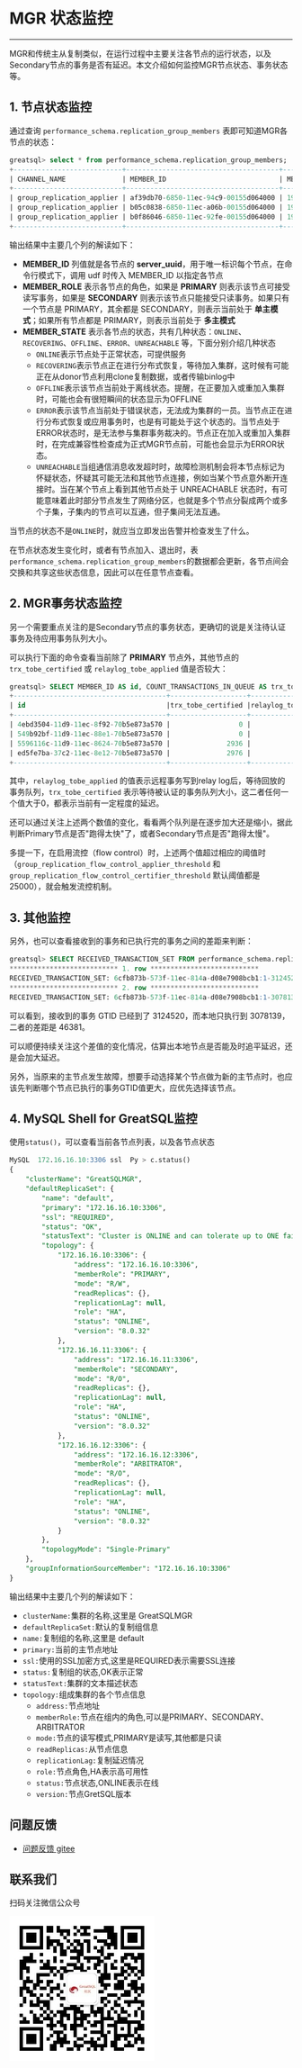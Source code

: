 # MGR 状态监控

---

MGR和传统主从复制类似，在运行过程中主要关注各节点的运行状态，以及Secondary节点的事务是否有延迟。本文介绍如何监控MGR节点状态、事务状态等。

## 1. 节点状态监控
通过查询 `performance_schema.replication_group_members` 表即可知道MGR各节点的状态：
```sql
greatsql> select * from performance_schema.replication_group_members;
+---------------------------+--------------------------------------+--------------+-------------+--------------+-------------+----------------+
| CHANNEL_NAME              | MEMBER_ID                            | MEMBER_HOST  | MEMBER_PORT | MEMBER_STATE | MEMBER_ROLE | MEMBER_VERSION |
+---------------------------+--------------------------------------+--------------+-------------+--------------+-------------+----------------+
| group_replication_applier | af39db70-6850-11ec-94c9-00155d064000 | 192.168.6.27 |        4306 | ONLINE       | PRIMARY     | 8.0.25         |
| group_replication_applier | b05c0838-6850-11ec-a06b-00155d064000 | 192.168.6.27 |        4307 | ONLINE       | SECONDARY   | 8.0.25         |
| group_replication_applier | b0f86046-6850-11ec-92fe-00155d064000 | 192.168.6.27 |        4308 | ONLINE       | SECONDARY   | 8.0.25         |
+---------------------------+--------------------------------------+--------------+-------------+--------------+-------------+----------------+
```
输出结果中主要几个列的解读如下：
- **MEMBER_ID** 列值就是各节点的 **server_uuid**，用于唯一标识每个节点，在命令行模式下，调用 udf 时传入 MEMBER_ID 以指定各节点
- **MEMBER_ROLE** 表示各节点的角色，如果是 **PRIMARY** 则表示该节点可接受读写事务，如果是 **SECONDARY** 则表示该节点只能接受只读事务。如果只有一个节点是 PRIMARY，其余都是 SECONDARY，则表示当前处于 **单主模式**；如果所有节点都是 PRIMARY，则表示当前处于 **多主模式**
- **MEMBER_STATE** 表示各节点的状态，共有几种状态：`ONLINE`、`RECOVERING`、`OFFLINE`、`ERROR`、`UNREACHABLE` 等，下面分别介绍几种状态
    - `ONLINE`表示节点处于正常状态，可提供服务
    - `RECOVERING`表示节点正在进行分布式恢复，等待加入集群，这时候有可能正在从donor节点利用clone复制数据，或者传输binlog中
    - `OFFLINE`表示该节点当前处于离线状态。提醒，在正要加入或重加入集群时，可能也会有很短瞬间的状态显示为OFFLINE
    - `ERROR`表示该节点当前处于错误状态，无法成为集群的一员。当节点正在进行分布式恢复或应用事务时，也是有可能处于这个状态的。当节点处于ERROR状态时，是无法参与集群事务裁决的。节点正在加入或重加入集群时，在完成兼容性检查成为正式MGR节点前，可能也会显示为ERROR状态。
    - `UNREACHABLE`当组通信消息收发超时时，故障检测机制会将本节点标记为怀疑状态，怀疑其可能无法和其他节点连接，例如当某个节点意外断开连接时。当在某个节点上看到其他节点处于 UNREACHABLE 状态时，有可能意味着此时部分节点发生了网络分区，也就是多个节点分裂成两个或多个子集，子集内的节点可以互通，但子集间无法互通。

当节点的状态不是`ONLINE`时，就应当立即发出告警并检查发生了什么。

在节点状态发生变化时，或者有节点加入、退出时，表 `performance_schema.replication_group_members`的数据都会更新，各节点间会交换和共享这些状态信息，因此可以在任意节点查看。

## 2. MGR事务状态监控
另一个需要重点关注的是Secondary节点的事务状态，更确切的说是关注待认证事务及待应用事务队列大小。

可以执行下面的命令查看当前除了 **PRIMARY** 节点外，其他节点的 `trx_tobe_certified` 或 `relaylog_tobe_applied` 值是否较大：
```sql
greatsql> SELECT MEMBER_ID AS id, COUNT_TRANSACTIONS_IN_QUEUE AS trx_tobe_certified, COUNT_TRANSACTIONS_REMOTE_IN_APPLIER_QUEUE AS relaylog_tobe_applied, COUNT_TRANSACTIONS_CHECKED AS trx_chkd, COUNT_TRANSACTIONS_REMOTE_APPLIED AS trx_done, COUNT_TRANSACTIONS_LOCAL_PROPOSED AS proposed FROM performance_schema.replication_group_member_stats;
+--------------------------------------+-------------------+---------------------+----------+----------+----------+
| id                                   |trx_tobe_certified |relaylog_tobe_applied| trx_chkd | trx_done | proposed |
+--------------------------------------+-------------------+---------------------+----------+----------+----------+
| 4ebd3504-11d9-11ec-8f92-70b5e873a570 |                 0 |                   0 |   422248 |        6 |   422248 |
| 549b92bf-11d9-11ec-88e1-70b5e873a570 |                 0 |              238391 |   422079 |   183692 |        0 |
| 5596116c-11d9-11ec-8624-70b5e873a570 |              2936 |              238519 |   422115 |   183598 |        0 |
| ed5fe7ba-37c2-11ec-8e12-70b5e873a570 |              2976 |              238123 |   422167 |   184044 |        0 |
+--------------------------------------+-------------------+---------------------+----------+----------+----------+
```
其中，`relaylog_tobe_applied` 的值表示远程事务写到relay log后，等待回放的事务队列，`trx_tobe_certified` 表示等待被认证的事务队列大小，这二者任何一个值大于0，都表示当前有一定程度的延迟。

还可以通过关注上述两个数值的变化，看看两个队列是在逐步加大还是缩小，据此判断Primary节点是否"跑得太快"了，或者Secondary节点是否"跑得太慢"。

多提一下，在启用流控（flow control）时，上述两个值超过相应的阈值时（`group_replication_flow_control_applier_threshold` 和 `group_replication_flow_control_certifier_threshold` 默认阈值都是 25000），就会触发流控机制。

## 3. 其他监控
另外，也可以查看接收到的事务和已执行完的事务之间的差距来判断：
```sql
greatsql> SELECT RECEIVED_TRANSACTION_SET FROM performance_schema.replication_connection_status WHERE  channel_name = 'group_replication_applier' UNION ALL SELECT variable_value FROM performance_schema.global_variables WHERE  variable_name = 'gtid_executed'\G
*************************** 1. row ***************************
RECEIVED_TRANSACTION_SET: 6cfb873b-573f-11ec-814a-d08e7908bcb1:1-3124520
*************************** 2. row ***************************
RECEIVED_TRANSACTION_SET: 6cfb873b-573f-11ec-814a-d08e7908bcb1:1-3078139
```
可以看到，接收到的事务 GTID 已经到了 3124520，而本地只执行到 3078139，二者的差距是 46381。

可以顺便持续关注这个差值的变化情况，估算出本地节点是否能及时追平延迟，还是会加大延迟。

另外，当原来的主节点发生故障，想要手动选择某个节点做为新的主节点时，也应该先判断哪个节点已执行的事务GTID值更大，应优先选择该节点。

## 4. MySQL Shell for GreatSQL监控

使用`status()`，可以查看当前各节点列表，以及各节点状态

```sql
MySQL  172.16.16.10:3306 ssl  Py > c.status()
{
    "clusterName": "GreatSQLMGR",
    "defaultReplicaSet": {
        "name": "default",
        "primary": "172.16.16.10:3306",
        "ssl": "REQUIRED",
        "status": "OK",
        "statusText": "Cluster is ONLINE and can tolerate up to ONE failure.",
        "topology": {
            "172.16.16.10:3306": {
                "address": "172.16.16.10:3306",
                "memberRole": "PRIMARY",
                "mode": "R/W",
                "readReplicas": {},
                "replicationLag": null,
                "role": "HA",
                "status": "ONLINE",
                "version": "8.0.32"
            },
            "172.16.16.11:3306": {
                "address": "172.16.16.11:3306",
                "memberRole": "SECONDARY",
                "mode": "R/O",
                "readReplicas": {},
                "replicationLag": null,
                "role": "HA",
                "status": "ONLINE",
                "version": "8.0.32"
            },
            "172.16.16.12:3306": {
                "address": "172.16.16.12:3306",
                "memberRole": "ARBITRATOR",
                "mode": "R/O",
                "readReplicas": {},
                "replicationLag": null,
                "role": "HA",
                "status": "ONLINE",
                "version": "8.0.32"
            }
        },
        "topologyMode": "Single-Primary"
    },
    "groupInformationSourceMember": "172.16.16.10:3306"
}
```

输出结果中主要几个列的解读如下：

- `clusterName:`集群的名称,这里是 GreatSQLMGR
- `defaultReplicaSet:`默认的复制组信息
- `name:`复制组的名称,这里是 default
- `primary:`当前的主节点地址
- `ssl:`使用的SSL加密方式,这里是REQUIRED表示需要SSL连接
- `status:`复制组的状态,OK表示正常
- `statusText:`集群的文本描述状态
- `topology:`组成集群的各个节点信息
  - `address:`节点地址
  - `memberRole:`节点在组内的角色,可以是PRIMARY、SECONDARY、ARBITRATOR
  - `mode:`节点的读写模式,PRIMARY是读写,其他都是只读
  - `readReplicas:`从节点信息
  - `replicationLag:`复制延迟情况
  - `role:`节点角色,HA表示高可用性
  - `status:`节点状态,ONLINE表示在线
  - `version:`节点GretSQL版本

**问题反馈**
---

- [问题反馈 gitee](https://gitee.com/GreatSQL/GreatSQL-Manual/issues)


**联系我们**
---

扫码关注微信公众号

![greatsql-wx](/greatsql-wx.jpg)
